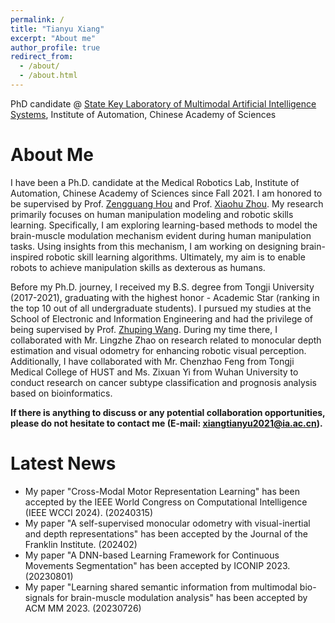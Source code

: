 ```yaml
---
permalink: /
title: "Tianyu Xiang"
excerpt: "About me"
author_profile: true
redirect_from: 
  - /about/
  - /about.html
---
```


PhD candidate @ [State Key Laboratory of Multimodal Artificial Intelligence Systems](http://mais.ia.ac.cn/), Institute of Automation, Chinese Academy of Sciences

About Me
======
I have been a Ph.D. candidate at the Medical Robotics Lab, Institute of Automation, Chinese Academy of Sciences since Fall 2021. I am honored to be supervised by Prof. [Zengguang Hou](https://people.ucas.ac.cn/~houzengguang) and Prof. [Xiaohu Zhou](https://people.ucas.edu.cn/~xhz). My research primarily focuses on human manipulation modeling and robotic skills learning. Specifically, I am exploring learning-based methods to model the brain-muscle modulation mechanism evident during human manipulation tasks. Using insights from this mechanism, I am working on designing brain-inspired robotic skill learning algorithms. Ultimately, my aim is to enable robots to achieve manipulation skills as dexterous as humans.

Before my Ph.D. journey, I received my B.S. degree from Tongji University (2017-2021), graduating with the highest honor - Academic Star (ranking in the top 10 out of all undergraduate students). I pursued my studies at the School of Electronic and Information Engineering and had the privilege of being supervised by Prof. [Zhuping Wang](https://ivcm.tongji.edu.cn/info/1100/1178.htm). During my time there, I collaborated with Mr. Lingzhe Zhao on research related to monocular depth estimation and visual odometry for enhancing robotic visual perception. Additionally, I have collaborated with Mr. Chenzhao Feng from Tongji Medical College of HUST and Ms. Zixuan Yi from Wuhan University to conduct research on cancer subtype classification and prognosis analysis based on bioinformatics.

**If there is anything to discuss or any potential collaboration opportunities, please do not hesitate to contact me (E-mail: xiangtianyu2021@ia.ac.cn).**


Latest News
======
* My paper "Cross-Modal Motor Representation Learning" has been accepted by the IEEE World Congress on Computational Intelligence (IEEE WCCI 2024). (20240315)
* My paper "A self-supervised monocular odometry with visual-inertial and depth representations" has been accepted by the Journal of the Franklin Institute. (202402)
* My paper "A DNN-based Learning Framework for Continuous Movements Segmentation" has been accepted by ICONIP 2023. (20230801)
* My paper "Learning shared semantic information from multimodal bio-signals for brain-muscle modulation analysis" has been accepted by ACM MM 2023. (20230726)


